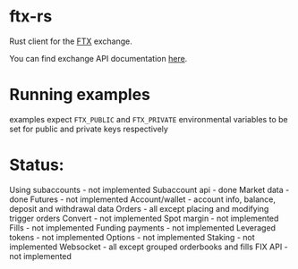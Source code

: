 # ftx-rs
Rust client for the [FTX](ftx.com) exchange.

You can find exchange API documentation [here](docs.ftx.com).

# Running examples
examples expect `FTX_PUBLIC` and `FTX_PRIVATE` environmental variables to be set for public and private keys respectively

# Status:
Using subaccounts - not implemented
Subaccount api - done
Market data - done
Futures - not implemented
Account/wallet - account info, balance, deposit and withdrawal data
Orders - all except placing and modifying trigger orders
Convert - not implemented
Spot margin - not implemented
Fills - not implemented
Funding payments - not implemented
Leveraged tokens - not implemented
Options - not implemented
Staking - not implemented
Websocket - all except grouped orderbooks and fills
FIX API - not implemented
